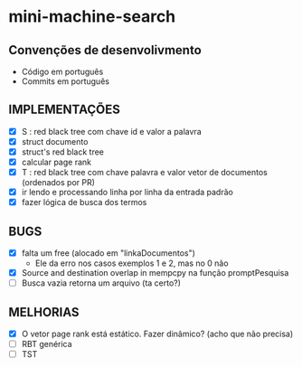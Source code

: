 # mini-machine-search

## Convenções de desenvolivmento
- Código em português
- Commits em português

## IMPLEMENTAÇÕES
- [x] S : red black tree com chave id e valor a palavra
- [x] struct documento
- [x] struct's red black tree
- [x] calcular page rank
- [x] T : red black tree com chave palavra e valor vetor de documentos (ordenados por PR)
- [x] ir lendo e processando linha por linha da entrada padrão
- [x] fazer lógica de busca dos termos

## BUGS
- [x] falta um free (alocado em "linkaDocumentos")
  - Ele da erro nos casos exemplos 1 e 2, mas no 0 não
- [x] Source and destination overlap in mempcpy na função promptPesquisa
- [ ] Busca vazia retorna um arquivo (ta certo?)

## MELHORIAS
- [x] O vetor page rank está estático. Fazer dinâmico? (acho que não precisa)
- [ ] RBT genérica
- [ ] TST